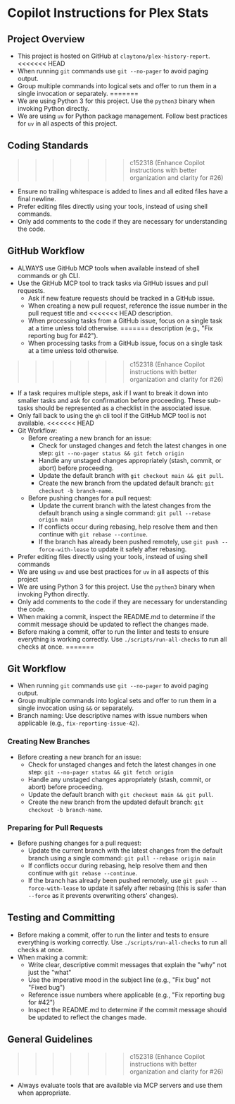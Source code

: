 # Copilot Instructions for Plex Stats

## Project Overview

- This project is hosted on GitHub at `claytono/plex-history-report`.
<<<<<<< HEAD
- When running `git` commands use `git --no-pager` to avoid paging output.
- Group multiple commands into logical sets and offer to run them in a single invocation or
  separately.
=======
- We are using Python 3 for this project. Use the `python3` binary when invoking Python directly.
- We are using `uv` for Python package management. Follow best practices for `uv` in all aspects of this project.

## Coding Standards

>>>>>>> c152318 (Enhance Copilot instructions with better organization and clarity for #26)
- Ensure no trailing whitespace is added to lines and all edited files have a final newline.
- Prefer editing files directly using your tools, instead of using shell commands.
- Only add comments to the code if they are necessary for understanding the code.

## GitHub Workflow

- ALWAYS use GitHub MCP tools when available instead of shell commands or gh CLI.
- Use the GitHub MCP tool to track tasks via GitHub issues and pull requests.
  - Ask if new feature requests should be tracked in a GitHub issue.
  - When creating a new pull request, reference the issue number in the pull request title and
<<<<<<< HEAD
    description.
  - When processing tasks from a GitHub issue, focus on a single task at a time unless told
    otherwise.
=======
    description (e.g., "Fix reporting bug for #42").
  - When processing tasks from a GitHub issue, focus on a single task at a time unless told otherwise.
>>>>>>> c152318 (Enhance Copilot instructions with better organization and clarity for #26)
  - If a task requires multiple steps, ask if I want to break it down into smaller tasks and ask for
    confirmation before proceeding. These sub-tasks should be represented as a checklist in the
    associated issue.
  - Only fall back to using the `gh` cli tool if the GitHub MCP tool is not available.
<<<<<<< HEAD
- Git Workflow:
  - Before creating a new branch for an issue:
    - Check for unstaged changes and fetch the latest changes in one step: `git --no-pager status && git fetch origin`
    - Handle any unstaged changes appropriately (stash, commit, or abort) before proceeding.
    - Update the default branch with `git checkout main && git pull`.
    - Create the new branch from the updated default branch: `git checkout -b branch-name`.
  - Before pushing changes for a pull request:
    - Update the current branch with the latest changes from the default branch using a single command: `git pull --rebase origin main`
    - If conflicts occur during rebasing, help resolve them and then continue with `git rebase --continue`.
    - If the branch has already been pushed remotely, use `git push --force-with-lease` to update it
      safely after rebasing.
- Prefer editing files directly using your tools, instead of using shell commands
- We are using `uv` and use best practices for `uv` in all aspects of this project
- We are using Python 3 for this project. Use the `python3` binary when invoking Python directly.
- Only add comments to the code if they are necessary for understanding the code.
- When making a commit, inspect the README.md to determine if the commit message should be updated
  to reflect the changes made.
- Before making a commit, offer to run the linter and tests to ensure everything is working
  correctly. Use `./scripts/run-all-checks` to run all checks at once.
=======

## Git Workflow

- When running `git` commands use `git --no-pager` to avoid paging output.
- Group multiple commands into logical sets and offer to run them in a single invocation using `&&` or separately.
- Branch naming: Use descriptive names with issue numbers when applicable (e.g., `fix-reporting-issue-42`).

### Creating New Branches

- Before creating a new branch for an issue:
  - Check for unstaged changes and fetch the latest changes in one step: `git --no-pager status && git fetch origin`
  - Handle any unstaged changes appropriately (stash, commit, or abort) before proceeding.
  - Update the default branch with `git checkout main && git pull`.
  - Create the new branch from the updated default branch: `git checkout -b branch-name`.

### Preparing for Pull Requests

- Before pushing changes for a pull request:
  - Update the current branch with the latest changes from the default branch using a single command: `git pull --rebase origin main`
  - If conflicts occur during rebasing, help resolve them and then continue with `git rebase --continue`.
  - If the branch has already been pushed remotely, use `git push --force-with-lease` to update it
    safely after rebasing (this is safer than `--force` as it prevents overwriting others' changes).

## Testing and Committing

- Before making a commit, offer to run the linter and tests to ensure everything is working correctly.
  Use `./scripts/run-all-checks` to run all checks at once.
- When making a commit:
  - Write clear, descriptive commit messages that explain the "why" not just the "what"
  - Use the imperative mood in the subject line (e.g., "Fix bug" not "Fixed bug")
  - Reference issue numbers where applicable (e.g., "Fix reporting bug for #42")
  - Inspect the README.md to determine if the commit message should be updated to reflect the changes made.

## General Guidelines

>>>>>>> c152318 (Enhance Copilot instructions with better organization and clarity for #26)
- Always evaluate tools that are available via MCP servers and use them when appropriate.
